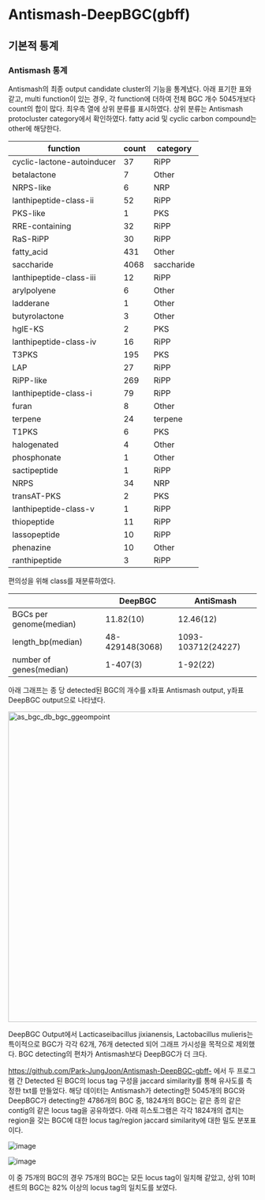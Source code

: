 # Antismash-DeepBGC(gbff) 
## 기본적 통계
### Antismash 통계 
Antismash의 최종 output candidate cluster의 기능을 통계냈다. 아래 표기한 표와 같고, multi function이 있는 경우, 각 function에 더하여 전체 BGC 개수 5045개보다 count의 합이 많다. 최우측 열에 상위 분류를 표시하였다. 상위 분류는 Antismash protocluster category에서 확인하였다. fatty acid 및 cyclic carbon compound는 other에 해당한다. 

|function|count|category|
|-|-|-|
|cyclic-lactone-autoinducer|37|RiPP|
|betalactone|7|Other|
|NRPS-like|6|NRP|
|lanthipeptide-class-ii|52|RiPP|
|PKS-like|1|PKS|
|RRE-containing|32|RiPP|
|RaS-RiPP|30|RiPP|
|fatty_acid|431|Other|
|saccharide|4068|saccharide|
|lanthipeptide-class-iii|12|RiPP|
|arylpolyene|6|Other|
|ladderane|1|Other|
|butyrolactone|3|Other|
|hglE-KS|2|PKS|
|lanthipeptide-class-iv|16|RiPP|
|T3PKS|195|PKS|
|LAP|27|RiPP|
|RiPP-like|269|RiPP|
|lanthipeptide-class-i|79|RiPP|
|furan|8|Other|
|terpene|24|terpene|
|T1PKS|6|PKS|
|halogenated|4|Other|
|phosphonate|1|Other|
|sactipeptide|1|RiPP|
|NRPS|34|NRP|
|transAT-PKS|2|PKS|
|lanthipeptide-class-v|1|RiPP|
|thiopeptide|11|RiPP|
|lassopeptide|10|RiPP|
|phenazine|10|Other|
|ranthipeptide|3|RiPP|

편의성을 위해 class를 재분류하였다. 

||DeepBGC|AntiSmash|
|-|-|-|
|BGCs per genome(median)|11.82(10)|12.46(12)|
|length_bp(median)|48-429148(3068)|1093-103712(24227)|
|number of genes(median)|1-407(3)|1-92(22)|

아래 그래프는 종 당 detected된 BGC의 개수를 x좌표 Antismash output, y좌표 DeepBGC output으로 나타냈다. 

<img width="628" alt="as_bgc_db_bgc_ggeompoint" src="https://user-images.githubusercontent.com/97942772/178883455-bf243db2-75fd-472b-9841-2cd8603ad598.png">

DeepBGC Output에서 Lacticaseibacillus jixianensis, Lactobacillus mulieris는 특이적으로 BGC가 각각 62개, 76개 detected 되어 그래프 가시성을 목적으로 제외했다. 
BGC detecting의 편차가 Antismash보다 DeepBGC가 더 크다.

https://github.com/Park-JungJoon/Antismash-DeepBGC-gbff- 에서 두 프로그램 간 Detected 된 BGC의 locus tag 구성을 jaccard similarity를 통해 유사도를 측정한 txt를 만들었다.
해당 데이터는 Antismash가 detecting한 5045개의 BGC와 DeepBGC가 detecting한 4786개의 BGC 중, 1824개의 BGC는 같은 종의 같은 contig의 같은 locus tag을 공유하였다. 
아래 히스토그램은 각각 1824개의 겹치는 region을 갖는 BGC에 대한 locus tag/region jaccard similarity에 대한 밀도 분포표이다.

![image](https://user-images.githubusercontent.com/97942772/178940537-9002037c-7777-4f7e-82d3-7bfaf624de01.png)

![image](https://user-images.githubusercontent.com/97942772/178940469-0b7031c8-85d0-4621-a645-600c59f37813.png)


이 중 75개의 BGC의 경우 75개의 BGC는 모든 locus tag이 일치해 같았고, 상위 10퍼센트의 BGC는 82% 이상의 locus tag의 일치도를 보였다. 
